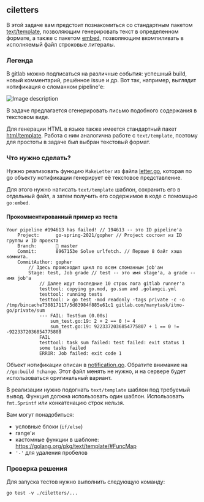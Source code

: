## ciletters

В этой задаче вам предстоит познакомиться со стандартным пакетом [text/template](https://golang.org/pkg/text/template/),
позволяющим генерировать текст в определенном формате, а также с пакетом [embed](https://pkg.go.dev/embed),
позволяющим вкомпиливать в исполняемый файл строковые литералы.

### Легенда

В gitlab можно подписаться на различные события: успешный build, новый комментарий, решённое issue и др.
Вот так, например, выглядит нотификация о сломанном pipeline'е:

![Image description](assets/notification.png)

В задаче предлагается сгенерировать письмо подобного содержания в текстовом виде.

Для генерации HTML в языке также имеется стандартный пакет [html/template](https://golang.org/pkg/html/template/).
Работа с ним аналогична работе с `text/template`, поэтому для простоты в задаче был выбран текстовый формат.

### Что нужно сделать?

Нужно реализовать функцию `MakeLetter` из файла [letter.go](./letter.go),
которая по go объекту нотификации генерирует её текстовое представление.

Для этого нужно написать `text/template` шаблон, сохранить его в отдельный файл, а затем получить его содержимое в коде с помомщью `go:embed`.

#### Прокомментированный пример из теста
```
Your pipeline #194613 has failed! // 194613 -- это ID pipeline'а
    Project:      go-spring-2021/gopher // Project состоит из ID группы и ID проекта
    Branch:       🌿 master
    Commit:       8967153e Solve urlfetch. // Первые 8 байт хэша коммита.
    CommitAuthor: gopher
        // Здесь происходит цикл по всем сломанным job'ам
        Stage: test, Job grade // test -- это имя stage'а, а grade -- имя job'а
            // Далее идут последние 10 строк лога gitlab runner'а
            testtool: copying go.mod, go.sum and .golangci.yml
            testtool: running tests
            testtool: > go test -mod readonly -tags private -c -o /tmp/bincache730817117/5d83984f885e61c1 gitlab.com/manytask/itmo-go/private/sum
            --- FAIL: TestSum (0.00s)
                sum_test.go:19: 2 + 2 == 0 != 4
                sum_test.go:19: 9223372036854775807 + 1 == 0 != -9223372036854775808
            FAIL
            testtool: task sum failed: test failed: exit status 1
            some tasks failed
            ERROR: Job failed: exit code 1
```

Объект нотификации описан в [notification.go](notification.go).
Обратите внимание на `//go:build !change`.
Этот файл менять не нужно, и на сервере будет использоваться оригинальный вариант.

В реализации нужно подогнать `text/template` шаблон под требуемый вывод. Функция должна использовать один шаблон.
Использовать `fmt.Sprintf` или конкатенацию строк нельзя.

Вам могут понадобиться:
* условные блоки (`if/else`)
* range'и
* кастомные функции в шаблоне: https://golang.org/pkg/text/template/#FuncMap
* `'-'` для удаления пробелов

### Проверка решения

Для запуска тестов нужно выполнить следующую команду:
```
go test -v ./ciletters/...
```
